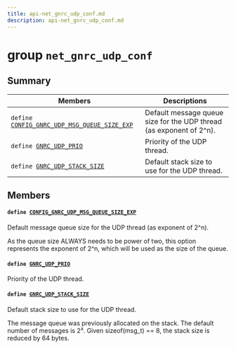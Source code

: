 ```yaml
---
title: api-net_gnrc_udp_conf.md
description: api-net_gnrc_udp_conf.md
---
```

# group `net_gnrc_udp_conf` 

## Summary

 Members                        | Descriptions                                
--------------------------------|---------------------------------------------
`define `[`CONFIG_GNRC_UDP_MSG_QUEUE_SIZE_EXP`](#group__net__gnrc__udp__conf_1gaa37a7b76411bc4148ef317a1adcfeed7)            | Default message queue size for the UDP thread (as exponent of 2^n).
`define `[`GNRC_UDP_PRIO`](#group__net__gnrc__udp__conf_1gab866a5d747e44b76046b4344ddbd1a6f)            | Priority of the UDP thread.
`define `[`GNRC_UDP_STACK_SIZE`](#group__net__gnrc__udp__conf_1ga1e3d7b199d86ed40fad92ebf785ef1a2)            | Default stack size to use for the UDP thread.

## Members

#### `define `[`CONFIG_GNRC_UDP_MSG_QUEUE_SIZE_EXP`](#group__net__gnrc__udp__conf_1gaa37a7b76411bc4148ef317a1adcfeed7) 

Default message queue size for the UDP thread (as exponent of 2^n).

As the queue size ALWAYS needs to be power of two, this option
     represents the exponent of 2^n, which will be used as the size of
     the queue.

#### `define `[`GNRC_UDP_PRIO`](#group__net__gnrc__udp__conf_1gab866a5d747e44b76046b4344ddbd1a6f) 

Priority of the UDP thread.

#### `define `[`GNRC_UDP_STACK_SIZE`](#group__net__gnrc__udp__conf_1ga1e3d7b199d86ed40fad92ebf785ef1a2) 

Default stack size to use for the UDP thread.

The message queue was previously allocated on the stack. The default number of messages is 2³. Given sizeof(msg_t) == 8, the stack size is reduced by 64 bytes.

